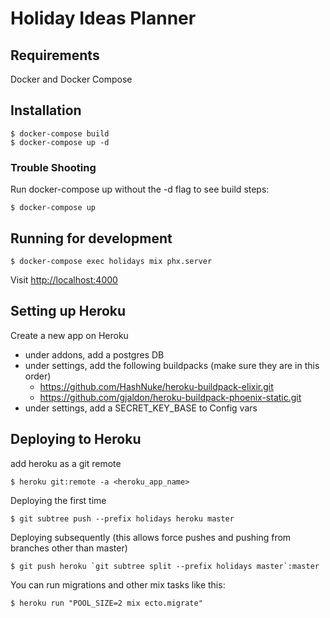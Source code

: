 # Holiday Ideas Planner

## Requirements

Docker and Docker Compose

## Installation

```
$ docker-compose build
$ docker-compose up -d
```

### Trouble Shooting
Run docker-compose up without the -d flag to see build steps:

```
$ docker-compose up
```

## Running for development

```
$ docker-compose exec holidays mix phx.server
```

Visit [http://localhost:4000](http://localhost:4000)

## Setting up Heroku
Create a new app on Heroku
* under addons, add a postgres DB
* under settings, add the following buildpacks (make sure they are in this order)
  * https://github.com/HashNuke/heroku-buildpack-elixir.git
  * https://github.com/gjaldon/heroku-buildpack-phoenix-static.git
* under settings, add a SECRET_KEY_BASE to Config vars


## Deploying to Heroku
add heroku as a git remote
```
$ heroku git:remote -a <heroku_app_name>
```

Deploying the first time
```
$ git subtree push --prefix holidays heroku master
```

Deploying subsequently (this allows force pushes and pushing from branches other than master)
```
$ git push heroku `git subtree split --prefix holidays master`:master
```

You can run migrations and other mix tasks like this:

```
$ heroku run "POOL_SIZE=2 mix ecto.migrate"
```
